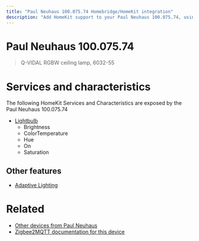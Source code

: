 ```yaml
---
title: "Paul Neuhaus 100.075.74 Homebridge/HomeKit integration"
description: "Add HomeKit support to your Paul Neuhaus 100.075.74, using Homebridge, Zigbee2MQTT and homebridge-z2m."
---
```

<!---
This file has been GENERATED using src/docgen/docgen.ts
DO NOT EDIT THIS FILE MANUALLY!
-->
# Paul Neuhaus 100.075.74
> Q-VIDAL RGBW ceiling lamp, 6032-55


# Services and characteristics
The following HomeKit Services and Characteristics are exposed by
the Paul Neuhaus 100.075.74

* [Lightbulb](../../light.md)
  * Brightness
  * ColorTemperature
  * Hue
  * On
  * Saturation


## Other features
* [Adaptive Lighting](../../light.md)


# Related
* [Other devices from Paul Neuhaus](../index.md#paul_neuhaus)
* [Zigbee2MQTT documentation for this device](https://www.zigbee2mqtt.io/devices/100.075.74.html)